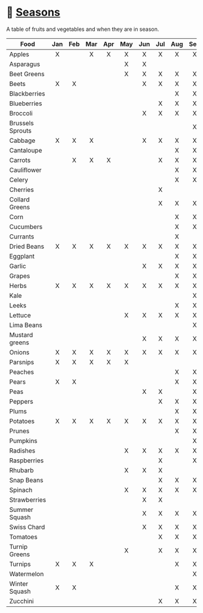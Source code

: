 # :fallen_leaf: [Seasons][1]

A table of fruits and vegetables and when they are in season.

| Food              | Jan | Feb | Mar | Apr | May | Jun | Jul | Aug | Sep | Oct | Nov | Dec |
|-------------------|:---:|:---:|:---:|:---:|:---:|:---:|:---:|:---:|:---:|:---:|:---:|:---:|
| Apples            |  X  |     |  X  |  X  |  X  |  X  |  X  |  X  |  X  |  X  |  X  |  X  |
| Asparagus         |     |     |     |     |  X  |  X  |     |     |     |     |     |     |
| Beet Greens       |     |     |     |     |  X  |  X  |  X  |  X  |  X  |     |     |     |
| Beets             |  X  |  X  |     |     |     |  X  |  X  |  X  |  X  |  X  |  X  |  X  |
| Blackberries      |     |     |     |     |     |     |     |  X  |  X  |     |     |     |
| Blueberries       |     |     |     |     |     |     |  X  |  X  |  X  |     |     |     |
| Broccoli          |     |     |     |     |     |  X  |  X  |  X  |  X  |  X  |  X  |     |
| Brussels Sprouts  |     |     |     |     |     |     |     |     |  X  |  X  |  X  |     |
| Cabbage           |  X  |  X  |  X  |     |     |  X  |  X  |  X  |  X  |  X  |  X  |  X  |
| Cantaloupe        |     |     |     |     |     |     |     |  X  |  X  |     |     |     |
| Carrots           |     |  X  |  X  |  X  |     |     |  X  |  X  |  X  |  X  |  X  |  X  |
| Cauliflower       |     |     |     |     |     |     |     |  X  |  X  |  X  |  X  |     |
| Celery            |     |     |     |     |     |     |     |  X  |  X  |  X  |  X  |     |
| Cherries          |     |     |     |     |     |     |  X  |     |     |     |     |     |
| Collard Greens    |     |     |     |     |     |     |  X  |  X  |  X  |  X  |  X  |  X  |
| Corn              |     |     |     |     |     |     |     |  X  |  X  |  X  |  X  |     |
| Cucumbers         |     |     |     |     |     |     |     |  X  |  X  |  X  |  X  |     |
| Currants          |     |     |     |     |     |     |     |  X  |     |     |     |     |
| Dried Beans       |  X  |  X  |  X  |  X  |  X  |  X  |  X  |  X  |  X  |  X  |  X  |  X  |
| Eggplant          |     |     |     |     |     |     |     |  X  |  X  |  X  |  X  |     |
| Garlic            |     |     |     |     |     |  X  |  X  |  X  |  X  |  X  |  X  |     |
| Grapes            |     |     |     |     |     |     |     |  X  |  X  |  X  |     |     |
| Herbs             |  X  |  X  |  X  |  X  |  X  |  X  |  X  |  X  |  X  |  X  |  X  |  X  |
| Kale              |     |     |     |     |     |     |     |     |  X  |  X  |  X  |     |
| Leeks             |     |     |     |     |     |     |     |  X  |  X  |  X  |  X  |  X  |
| Lettuce           |     |     |     |     |  X  |  X  |  X  |  X  |  X  |  X  |     |     |
| Lima Beans        |     |     |     |     |     |     |     |     |  X  |  X  |     |     |
| Mustard greens    |     |     |     |     |     |  X  |  X  |  X  |  X  |  X  |  X  |     |
| Onions            |  X  |  X  |  X  |  X  |  X  |  X  |  X  |  X  |  X  |  X  |  X  |  X  |
| Parsnips          |  X  |  X  |  X  |  X  |  X  |     |     |     |     |  X  |  X  |  X  |
| Peaches           |     |     |     |     |     |     |     |  X  |  X  |     |     |     |
| Pears             |  X  |  X  |     |     |     |     |     |  X  |  X  |  X  |  X  |  X  |
| Peas              |     |     |     |     |     |  X  |  X  |     |  X  |  X  |     |     |
| Peppers           |     |     |     |     |     |     |  X  |  X  |  X  |  X  |     |     |
| Plums             |     |     |     |     |     |     |     |  X  |  X  |  X  |     |     |
| Potatoes          |  X  |  X  |  X  |  X  |  X  |  X  |  X  |  X  |  X  |  X  |  X  |  X  |
| Prunes            |     |     |     |     |     |     |     |  X  |  X  |     |     |     |
| Pumpkins          |     |     |     |     |     |     |     |     |  X  |  X  |  X  |     |
| Radishes          |     |     |     |     |  X  |  X  |  X  |  X  |  X  |     |     |     |
| Raspberries       |     |     |     |     |     |     |  X  |     |  X  |  X  |     |     |
| Rhubarb           |     |     |     |     |  X  |  X  |  X  |     |     |     |     |     |
| Snap Beans        |     |     |     |     |     |     |  X  |  X  |  X  |  X  |     |     |
| Spinach           |     |     |     |     |  X  |  X  |  X  |  X  |  X  |  X  |     |     |
| Strawberries      |     |     |     |     |     |  X  |  X  |     |     |     |     |     |
| Summer Squash     |     |     |     |     |     |  X  |  X  |  X  |  X  |  X  |     |     |
| Swiss Chard       |     |     |     |     |     |  X  |  X  |  X  |  X  |  X  |     |     |
| Tomatoes          |     |     |     |     |     |     |  X  |  X  |  X  |  X  |     |     |
| Turnip Greens     |     |     |     |     |  X  |     |  X  |  X  |  X  |     |     |     |
| Turnips           |  X  |  X  |  X  |     |     |     |     |  X  |  X  |  X  |  X  |  X  |
| Watermelon        |     |     |     |     |     |     |     |     |  X  |  X  |     |     |
| Winter Squash     |  X  |  X  |     |     |     |     |     |  X  |  X  |  X  |  X  |  X  |
| Zucchini          |     |     |     |     |     |     |  X  |  X  |  X  |  X  |     |     |

[1]: <https://www.sophisticatedgourmet.com/what-fruits-vegetables-in-season/>
